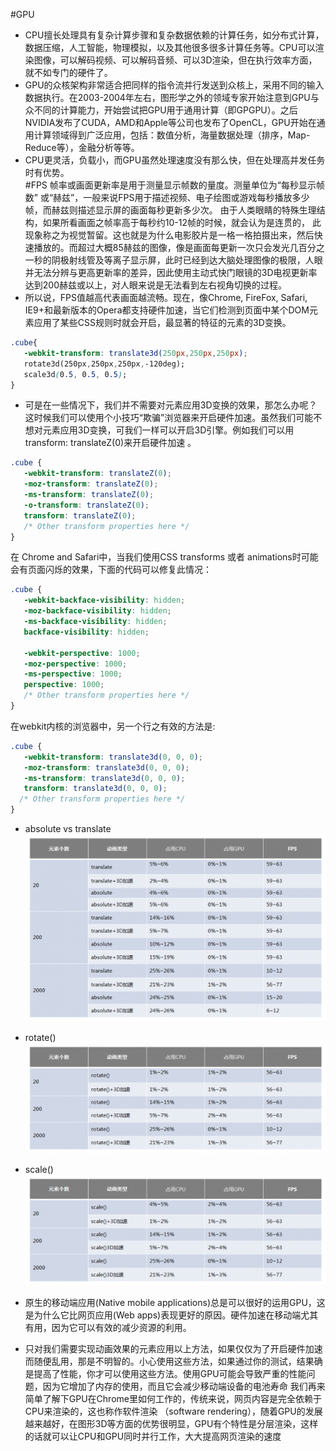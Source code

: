 #GPU
* CPU擅长处理具有复杂计算步骤和复杂数据依赖的计算任务，如分布式计算，数据压缩，人工智能，物理模拟，以及其他很多很多计算任务等。CPU可以渲染图像，可以解码视频、可以解码音频、可以3D渲染，但在执行效率方面，就不如专门的硬件了。
* GPU的众核架构非常适合把同样的指令流并行发送到众核上，采用不同的输入数据执行。在2003-2004年左右，图形学之外的领域专家开始注意到GPU与众不同的计算能力，开始尝试把GPU用于通用计算（即GPGPU）。之后NVIDIA发布了CUDA，AMD和Apple等公司也发布了OpenCL，GPU开始在通用计算领域得到广泛应用，包括：数值分析，海量数据处理（排序，Map-Reduce等），金融分析等等。
* CPU更灵活，负载小，而GPU虽然处理速度没有那么快，但在处理高并发任务时有优势。<br/>
#FPS
帧率或画面更新率是用于测量显示帧数的量度。测量单位为“每秒显示帧数” 或“赫兹”，一般来说FPS用于描述视频、电子绘图或游戏每秒播放多少帧，而赫兹则描述显示屏的画面每秒更新多少次。
由于人类眼睛的特殊生理结构，如果所看画面之帧率高于每秒约10-12帧的时候，就会认为是连贯的， 此现象称之为视觉暂留。这也就是为什么电影胶片是一格一格拍摄出来，然后快速播放的。而超过大概85赫兹的图像，像是画面每更新一次只会发光几百分之一秒的阴极射线管及等离子显示屏，此时已经到达大脑处理图像的极限，人眼并无法分辨与更高更新率的差异，因此使用主动式快门眼镜的3D电视更新率达到200赫兹或以上，对人眼来说是无法看到左右视角切换的过程。
* 所以说，FPS值越高代表画面越流畅。现在，像Chrome, FireFox, Safari, IE9+和最新版本的Opera都支持硬件加速，当它们检测到页面中某个DOM元素应用了某些CSS规则时就会开启，最显著的特征的元素的3D变换。
```css
.cube{
   -webkit-transform: translate3d(250px,250px,250px);
   rotate3d(250px,250px,250px,-120deg);
   scale3d(0.5, 0.5, 0.5);
}
```
* 可是在一些情况下，我们并不需要对元素应用3D变换的效果，那怎么办呢？这时候我们可以使用个小技巧“欺骗”浏览器来开启硬件加速。虽然我们可能不想对元素应用3D变换，可我们一样可以开启3D引擎。例如我们可以用transform: translateZ(0)来开启硬件加速 。
```css
.cube {
   -webkit-transform: translateZ(0);
   -moz-transform: translateZ(0);
   -ms-transform: translateZ(0);
   -o-transform: translateZ(0);
   transform: translateZ(0);
   /* Other transform properties here */
}
```
在 Chrome and Safari中，当我们使用CSS transforms 或者 animations时可能会有页面闪烁的效果，下面的代码可以修复此情况：
```css
.cube {
   -webkit-backface-visibility: hidden;
   -moz-backface-visibility: hidden;
   -ms-backface-visibility: hidden;
   backface-visibility: hidden;

   -webkit-perspective: 1000;
   -moz-perspective: 1000;
   -ms-perspective: 1000;
   perspective: 1000;
   /* Other transform properties here */
}
```
在webkit内核的浏览器中，另一个行之有效的方法是:
```css
.cube {
   -webkit-transform: translate3d(0, 0, 0);
   -moz-transform: translate3d(0, 0, 0);
   -ms-transform: translate3d(0, 0, 0);
   transform: translate3d(0, 0, 0);
  /* Other transform properties here */
}
```
* absolute vs translate <br/>
![](https://github.com/starAnddream/css/blob/master/GPU/img/absolute_translate.png)
* rotate()  <br/>
![](https://github.com/starAnddream/css/blob/master/GPU/img/rotate.png)
* scale()  <br/>
![](https://github.com/starAnddream/css/blob/master/GPU/img/scale.png)
* 原生的移动端应用(Native mobile applications)总是可以很好的运用GPU，这是为什么它比网页应用(Web apps)表现更好的原因。硬件加速在移动端尤其有用，因为它可以有效的减少资源的利用。

* 只对我们需要实现动画效果的元素应用以上方法，如果仅仅为了开启硬件加速而随便乱用，那是不明智的。小心使用这些方法，如果通过你的测试，结果确是提高了性能，你才可以使用这些方法。使用GPU可能会导致严重的性能问题，因为它增加了内存的使用，而且它会减少移动端设备的电池寿命
我们再来简单了解下GPU在Chrome里如何工作的，传统来说，网页内容是完全依赖于CPU来渲染的，这也称作软件渲染 （software rendering），随着GPU的发展越来越好，在图形3D等方面的优势很明显，GPU有个特性是分层渲染，这样的话就可以让CPU和GPU同时并行工作，大大提高网页渲染的速度
